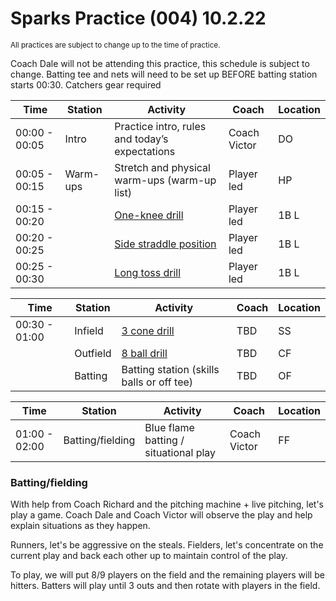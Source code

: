# Sparks Practice (004) 10.2.22

<small>All practices are subject to change up to the time of practice.</small>

<auro-alert type="error" style="margin-bottom: 1rem">
Coach Dale will not be attending this practice, this schedule is subject to change.
</auro-alert>

<auro-alert type="information" style="margin-bottom: 1rem">
Batting tee and nets will need to be set up BEFORE batting station starts 00:30.
</auro-alert>

<auro-alert type="warning" style="margin-bottom: 1rem">
Catchers gear required
</auro-alert>

| Time | Station | Activity | Coach | Location |
| --- | --- | --- | --- | --- |
| 00:00 - 00:05 | Intro | Practice intro, rules and today’s expectations  | Coach Victor | DO |
| 00:05 - 00:15 | Warm-ups | Stretch and physical warm-ups (warm-up list) | Player led | HP |
| 00:15 - 00:20 || [One-knee drill](https://www.youtube.com/watch?t=86&v=BomXCfnLl7Q&feature=youtu.be&ab_channel=ChristopherTirao) | Player led | 1B L |
| 00:20 - 00:25 || [Side straddle position](https://www.youtube.com/watch?v=BomXCfnLl7Q&t=210s&ab_channel=ChristopherTirao) | Player led | 1B L |
| 00:25 - 00:30 || [Long toss drill](https://www.youtube.com/watch?v=BomXCfnLl7Q&t=358s&ab_channel=ChristopherTirao) | Player led | 1B L |

| Time | Station | Activity | Coach | Location |
| --- | --- | --- | --- | --- |
| 00:30 - 01:00 | Infield | [3 cone drill](https://www.youtube.com/watch?v=QaXiNUOzJ2k&ab_channel=ZONEDSportsAcademy) | TBD | SS |
| | Outfield | [8 ball drill](https://www.youtube.com/watch?v=4XSifegbj7Y&ab_channel=ChampionshipProductions) | TBD | CF |
| | Batting | Batting station (skills balls or off tee) | TBD | OF |

| Time | Station | Activity | Coach | Location |
| --- | --- | --- | --- | --- |
| 01:00 - 02:00 | Batting/fielding | Blue flame batting / situational play | Coach Victor | FF |

### Batting/fielding

With help from Coach Richard and the pitching machine + live pitching, let's play a game. Coach Dale and Coach Victor will observe the play and help explain situations as they happen.

Runners, let's be aggressive on the steals. Fielders, let's concentrate on the current play and back each other up to maintain control of the play.

To play, we will put 8/9 players on the field and the remaining players will be hitters. Batters will play until 3 outs and then rotate with players in the field.

<link rel="stylesheet" href="https://unpkg.com/@alaskaairux/design-tokens@latest/dist/tokens/CSSCustomProperties.css" />
<link rel="stylesheet" href="https://unpkg.com/@alaskaairux/webcorestylesheets@latest/dist/bundled/essentials.css" />

<script src="https://unpkg.com/@aurodesignsystem/auro-alert@latest/dist/auro-alert__bundled.js" type="module"></script>
